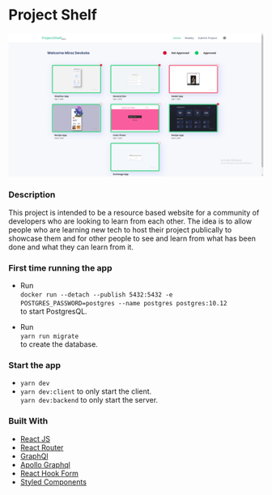 # Project Shelf

![This is an ALT text](client/src/assets/HomePic.png 'this is a pic')

### Description

This project is intended to be a resource based website for a community of developers who are looking to learn from each other. The idea is to allow people who are learning new tech to host their project publically to showcase them and for other people to see and learn from what has been done and what they can learn from it.

### First time running the app

- Run<br/> `docker run --detach --publish 5432:5432 -e POSTGRES_PASSWORD=postgres --name postgres postgres:10.12`<br/> to start PostgresQL.

- Run<br/> `yarn run migrate`<br/> to create the database.

### Start the app

- `yarn dev`
- `yarn dev:client` to only start the client.<br/> `yarn dev:backend` to only start the server.

### Built With

- [React JS](https://reactjs.org/)
- [React Router](https://github.com/ReactTraining/react-router)
- [GraphQl](https://graphql.org/)
- [Apollo Graphql](https://www.apollographql.com/)
- [React Hook Form](https://react-hook-form.com/)
- [Styled Components](https://www.styled-components.com)
